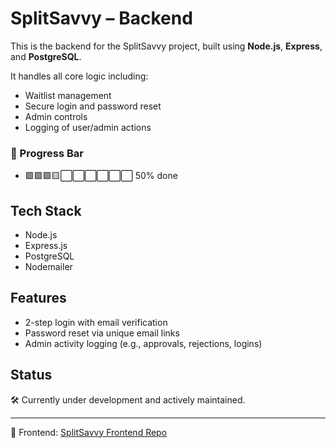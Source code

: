 ﻿# SplitSavvy – Backend

This is the backend for the SplitSavvy project, built using **Node.js**, **Express**, and **PostgreSQL**.

It handles all core logic including:

- Waitlist management
- Secure login and password reset
- Admin controls
- Logging of user/admin actions

### 🔧 Progress Bar
- 🟩🟩🟩🟨⬜⬜⬜⬜⬜⬜ 50% done

## Tech Stack

- Node.js
- Express.js
- PostgreSQL
- Nodemailer

## Features

- 2-step login with email verification
- Password reset via unique email links
- Admin activity logging (e.g., approvals, rejections, logins)

## Status

🛠️ Currently under development and actively maintained.

---

🔗 Frontend: [SplitSavvy Frontend Repo](https://github.com/shuknav/SplitSavvy)
